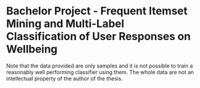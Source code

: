 # Bachelor Project - Frequent Itemset Mining and Multi-Label Classification of User Responses on Wellbeing


Note that the data provided are only samples and it is not possible to train a reasonably well performing classifier using them. The whole data are not an intellectual property of the author of the thesis.
